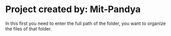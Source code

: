# Project created by: Mit-Pandya
In this first you need to enter the full path of the folder, you want to organize the files of that folder.
